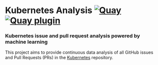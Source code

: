 # Kubernetes Analysis [![Quay](https://quay.io/repository/saschagrunert/kubernetes-analysis/status)](https://quay.io/repository/saschagrunert/kubernetes-analysis) [![Quay plugin](https://quay.io/repository/saschagrunert/kubernetes-analysis-plugin/status)](https://quay.io/repository/saschagrunert/kubernetes-analysis-plugin)

### Kubernetes issue and pull request analysis powered by machine learning

This project aims to provide continuous data analysis of all GitHub issues and
Pull Requests (PRs) in the [Kubernetes][0] repository.

[0]: http://github.com/kubernetes/kubernetes
